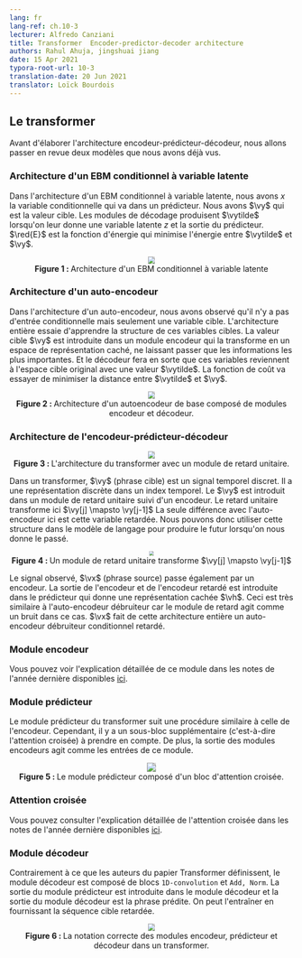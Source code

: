 ```yaml
---
lang: fr
lang-ref: ch.10-3
lecturer: Alfredo Canziani
title: Transformer  Encoder-predictor-decoder architecture
authors: Rahul Ahuja, jingshuai jiang
date: 15 Apr 2021
typora-root-url: 10-3
translation-date: 20 Jun 2021
translator: Loïck Bourdois
---       
```



<!--
## The Transformer

Before elaborating the encoder-predictor-decoder architecture, we are going to review two models we've seen before.
-->
## Le transformer

Avant d'élaborer l'architecture encodeur-prédicteur-décodeur, nous allons passer en revue deux modèles que nous avons déjà vus.


<!--
### Conditional EBM latent variable architecture

We should be familiar with the terminology of these modules from the previous lectures.
In the conditional EBM latent variable architecture, we have $x$ the conditional variable which goes into a predictor. We have $\vy$ which is the target value. The decoder modules will produce $\vytilde$ when fed with a latent variable $z$ and the output of the predictor. $\red{E}$ is the energy function which minimizes the energy between $\vytilde$ and $\vy$.


<center>
<img src="{{site.baseurl}}/images/week10/10-3/ebm.png" style="zoom: 80%; background-color:#DCDCDC;" /><br>
<b>Figure 1: </b> (From the EBM lecture) Diagram above depicting the architecture of a conditional EBM latent variable model.
</center>
-->

### Architecture d'un EBM conditionnel à variable latente

Dans l'architecture d'un EBM conditionnel à variable latente, nous avons $x$ la variable conditionnelle qui va dans un prédicteur.
Nous avons $\vy$ qui est la valeur cible. Les modules de décodage produisent $\vytilde$ lorsqu'on leur donne une variable latente $z$ et la sortie du prédicteur. 
$\red{E}$ est la fonction d'énergie qui minimise l'énergie entre $\vytilde$ et $\vy$.


<center>
<img src="{{site.baseurl}}/images/week10/10-3/autoencoder.png" style="zoom: 80%; background-color:#DCDCDC;" /><br>
<b>Figure 1 : </b> Architecture d'un EBM conditionnel à variable latente
</center>


<!--
### Autoencoder architecture

In Autoencoder architecture , we observed there is no conditional input but only a target variable. The entire architecture is trying to learn the structure in these target variables. The target value $\vy$ is fed through an encoder module which transforms into a hidden representation space, forcing only the most important information through. And the decoder will make these variables come back to the original target space with a $\vytilde$. And the cost function will try to minimize the distance between $\vytilde$ and $\vy$.


<center>
<img src="{{site.baseurl}}/images/week10/10-3/autoencoder.png" style="zoom: 80%; background-color:#DCDCDC;" /><br>
<b>Figure 2: </b> (From the autoencoder lecture) Architecture of a basic Autoencoder consisting of encoder and decoder modules.
</center>
-->

### Architecture d'un auto-encodeur

Dans l'architecture d'un auto-encodeur, nous avons observé qu'il n'y a pas d'entrée conditionnelle mais seulement une variable cible.
L'architecture entière essaie d'apprendre la structure de ces variables cibles. 
La valeur cible $\vy$ est introduite dans un module encodeur qui la transforme en un espace de représentation caché, ne laissant passer que les informations les plus importantes. 
Et le décodeur fera en sorte que ces variables reviennent à l'espace cible original avec une valeur $\vytilde$.
La fonction de coût va essayer de minimiser la distance entre $\vytilde$ et $\vy$.


<center>
<img src="{{site.baseurl}}/images/week10/10-3/autoencoder.png" style="zoom: 80%; background-color:#DCDCDC;" /><br>
<b>Figure 2 : </b> Architecture d'un autoencodeur de base composé de modules encodeur et décodeur.
</center>


<!--
### Encoder-predictor-decoder architecture

<center>
<img src="{{site.baseurl}}/images/week10/10-3/transformer.png" style="zoom: 80%; background-color:#DCDCDC;" /><br>
<b>Figure 3: </b> The transformer architecture with a unit delay module.
</center>


In a transformer, $\vy$ (target sentence) is a discrete time signal. It has discrete representation in a time index. The $\vy$ is fed into a unit delay module succeeded by an encoder. The unit delay here transforms $\vy[j] \mapsto \vy[j-1]$. The only difference with the autoencoder here is this delayed variable. So we can use this structure in the language model to produce the future when given the past.


<center>
<img src="{{site.baseurl}}/images/week10/10-3/unit_delay.png" style="zoom: 50%; background-color:#DCDCDC;" /><br>
<b>Figure 4: </b> A unit delay module transforms $\vy[j] \mapsto \vy[j-1]$
</center>

The observed signal, $\vx$ (source sentence) , is also fed through an encoder. The output of both encoder and delayed encoder are fed into the predictor, which gives a hidden representation $\vh$. This is very similar to denoising autoencoder as the delay module acts as noise in this case. And $\vx$ here makes this entire architecture a conditional delayed denoising autoencoder.
-->

### Architecture de l'encodeur-prédicteur-décodeur

<center>
<img src="{{site.baseurl}}/images/week10/10-3/transformer.png" style="zoom: 80%; background-color:#DCDCDC;" /><br>
<b>Figure 3 : </b> L'architecture du transformer avec un module de retard unitaire.
</center>


Dans un transformer, $\vy$ (phrase cible) est un signal temporel discret. Il a une représentation discrète dans un index temporel. 
Le $\vy$ est introduit dans un module de retard unitaire suivi d'un encodeur. Le retard unitaire transforme ici $\vy[j] \mapsto \vy[j-1]$ 
La seule différence avec l'auto-encodeur ici est cette variable retardée. 
Nous pouvons donc utiliser cette structure dans le modèle de langage pour produire le futur lorsqu'on nous donne le passé.

<center>
<img src="{{site.baseurl}}/images/week10/10-3/unit_delay.png" style="zoom: 50%; background-color:#DCDCDC;" /><br>
<b>Figure 4 : </b> Un module de retard unitaire transforme $\vy[j] \mapsto \vy[j-1]$
</center>

Le signal observé, $\vx$ (phrase source) passe également par un encodeur.
La sortie de l'encodeur et de l'encodeur retardé est introduite dans le prédicteur qui donne une représentation cachée $\vh$. 
Ceci est très similaire à l'auto-encodeur débruiteur car le module de retard agit comme un bruit dans ce cas.
$\vx$ fait de cette architecture entière un auto-encodeur débruiteur conditionnel retardé.


<!--
### Encoder module
You can see the detailed explaination of these modules from last year's slides [here](https://atcold.github.io/pytorch-Deep-Learning/en/week12/12-3/).
-->

### Module encodeur
Vous pouvez voir l'explication détaillée de ce module dans les notes de l'année dernière disponibles [ici](https://atcold.github.io/pytorch-Deep-Learning/fr/week12/12-3/).


<!--
### Predictor Module

The transformer predictor module follows a similar procedure as the encoder. However, there is one additional sub-block (i.e. cross-attention) to take into account. Additionally, the output of the encoder modules acts as the inputs to this module.


<center>
<img src="{{site.baseurl}}/images/week10/10-3/predictor.png" style="zoom: 100%; background-color:#DCDCDC;" /><br>
<b>Figure 5: </b> The predictor module consisting of a cross attention block
</center>
-->

### Module prédicteur

Le module prédicteur du transformer suit une procédure similaire à celle de l'encodeur.
Cependant, il y a un sous-bloc supplémentaire (c'est-à-dire l'attention croisée) à prendre en compte.
De plus, la sortie des modules encodeurs agit comme les entrées de ce module.


<center>
<img src="{{site.baseurl}}/images/week10/10-3/predictor.png" style="zoom: 100%; background-color:#DCDCDC;" /><br>
<b>Figure 5 : </b> Le module prédicteur composé d'un bloc d'attention croisée.
</center>


<!--
### Cross attention
You can see the detailed explaination of cross attention from last year's slides [cross-attention](https://atcold.github.io/pytorch-Deep-Learning/en/week12/12-3/).
-->

### Attention croisée
Vous pouvez consulter l'explication détaillée de l'attention croisée dans les notes de l'année dernière disponibles [ici](https://atcold.github.io/pytorch-Deep-Learning/fr/week12/12-3/).

<!--
### Decoder module

Contrary to what authors of the Transformer paper define, the decoder module consists of `1D-convolution` and `Add, Norm` blocks. The output of the predictor module is fed to the decoder module and the output of the decoder module is the predicted sentence. We can train this by providing the delayed target sequence.


<center>
<img src="{{site.baseurl}}/images/week10/10-3/decoder.png" style="zoom: 80%; background-color:#DCDCDC;" /><br>
<b>Figure 6: </b> The correct notation of the encoder,predictor and decoder modules in a transformer
</center>
-->


### Module décodeur

Contrairement à ce que les auteurs du papier Transformer définissent, le module décodeur est composé de blocs `1D-convolution` et `Add, Norm`. 
La sortie du module prédicteur est introduite dans le module décodeur et la sortie du module décodeur est la phrase prédite. 
On peut l'entraîner en fournissant la séquence cible retardée.


<center>
<img src="{{site.baseurl}}/images/week10/10-3/decoder.png" style="zoom: 80%; background-color:#DCDCDC;" /><br>
<b>Figure 6 : </b> La notation correcte des modules encodeur, prédicteur et décodeur dans un transformer.
</center>

